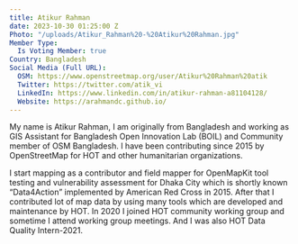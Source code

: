 ```yaml
---
title: Atikur Rahman
date: 2023-10-30 01:25:00 Z
Photo: "/uploads/Atikur_Rahman%20-%20Atikur%20Rahman.jpg"
Member Type:
  Is Voting Member: true
Country: Bangladesh
Social Media (Full URL):
  OSM: https://www.openstreetmap.org/user/Atikur%20Rahman%20atik
  Twitter: https://twitter.com/atik_vi
  LinkedIn: https://www.linkedin.com/in/atikur-rahman-a81104128/
  Website: https://arahmandc.github.io/
---
```


My name is Atikur Rahman, I am originally from Bangladesh and working as GIS Assistant for Bangladesh Open Innovation Lab (BOIL) and Community member of OSM Bangladesh. I have been contributing since 2015 by OpenStreetMap for HOT and other humanitarian organizations.

I start mapping as a contributor and field mapper for OpenMapKit tool testing and vulnerability assessment for Dhaka City which is shortly known “Data4Action”  implemented by American Red Cross in 2015.  After that I contributed lot of map data by using many tools which are developed and maintenance by HOT. In 2020 I joined HOT community working group and sometime I attend working group meetings. And I was also HOT Data Quality Intern-2021.